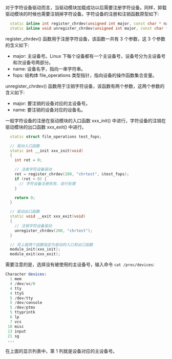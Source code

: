 
对于字符设备驱动而言，当驱动模块加载成功以后需要注册字符设备。同样，卸载驱动模块的时候也需要注销掉字符设备。字符设备的注册和注销函数原型如下:
```c++
  static inline int register_chrdev(unsigned int major, const char * name, const struct file_operations * fops);
  static inline void unregister_chrdev(unsigned int major, const char * name);
```
register_chrdev() 函数用于注册字符设备，该函数一共有 3 个参数，这 3 个参数的含义如下:
- major: 主设备号。Linux 下每个设备都有一个主设备号，设备号分为主设备号和次设备号两部分。
- name: 设备名字，指向一串字符串。
- fops: 结构体 file_operations 类型指针，指向设备的操作函数集合变量。

unregister_chrdev() 函数用于注销字符设备，该函数有两个参数，这两个参数的含义如下:
- major: 要注销的设备对应的主设备号。
- name: 要注销的设备对应的设备名。

一般字符设备的注册在驱动模块的入口函数 xxx_init() 中进行，字符设备的注销在驱动模块的出口函数 xxx_exit() 中进行。
```c++
  static struct file_operations test_fops;

  // 驱动入口函数
  static int __init xxx_init(void)
  {
    int ret = 0;

    // 注册字符设备驱动
    ret = register_chrdev(200, "chrtest", &test_fops);
    if (ret < 0) {
      // 字符设备注册失败，自行处理
    }

    return 0;
  }

  // 驱动出口函数
  static void __exit xxx_exit(void)
  {
    // 注销字符设备驱动
    unregister_chrdev(200, "chrtest");
  }

  // 将上面两个函数指定为驱动的入口和出口函数
  module_init(xxx_init);
  module_exit(xxx_exit);
```
需要注意的是，选择没有被使用的主设备号，输入命令 `cat /proc/devices`:
```s
Character devices:
  1 mem
  4 /dev/vc/0
  4 tty
  4 ttyS
  5 /dev/tty
  5 /dev/console
  5 /dev/ptmx
  5 ttyprintk
  6 lp
  7 vcs
 10 misc
 13 input
 21 sg
 ...
```
在上面的显示列表中，第 1 列就是设备对应的主设备号。
